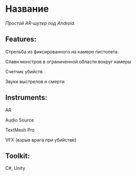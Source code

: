 # Название
*Простой AR-шутер под Android.*

## Features:

Стрельба из фиксированного на камере пистолета.

Спавн монстров в ограниченной области вокруг камеры

Счетчик убийств

Звуки выстрелов и смерти

## Instruments:

AR

Audio Source

TextMesh Pro

VFX (взрыв врага при убийстве)

## Toolkit:

C#, Unity
